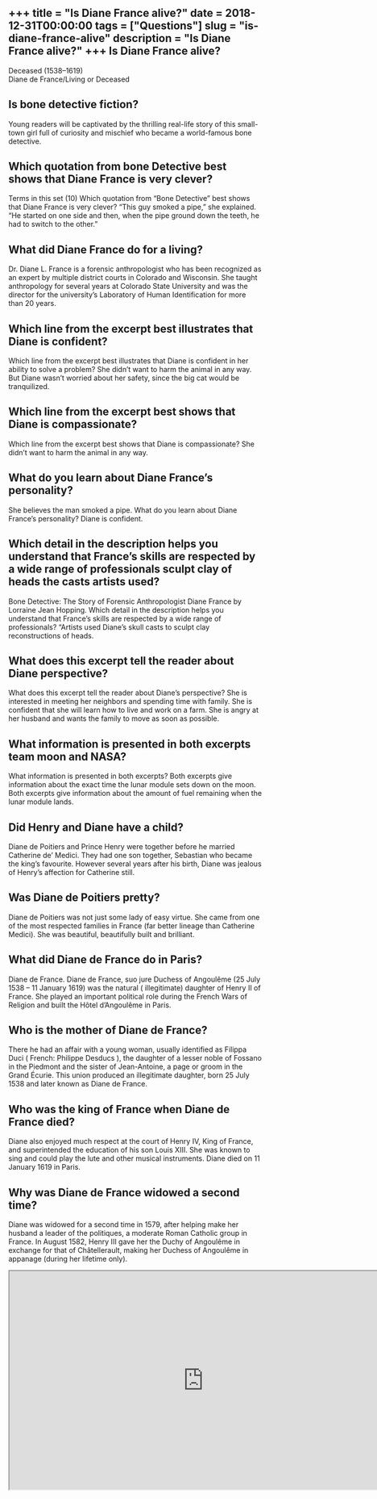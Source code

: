 +++
title = "Is Diane France alive?"
date = 2018-12-31T00:00:00
tags = ["Questions"]
slug = "is-diane-france-alive"
description = "Is Diane France alive?"
+++
Is Diane France alive?
----------------------

Deceased (1538–1619)  
Diane de France/Living or Deceased

Is bone detective fiction?
--------------------------

Young readers will be captivated by the thrilling real-life story of this small-town girl full of curiosity and mischief who became a world-famous bone detective.

Which quotation from bone Detective best shows that Diane France is very clever?
--------------------------------------------------------------------------------

Terms in this set (10) Which quotation from “Bone Detective” best shows that Diane France is very clever? “This guy smoked a pipe,” she explained. “He started on one side and then, when the pipe ground down the teeth, he had to switch to the other.”

What did Diane France do for a living?
--------------------------------------

Dr. Diane L. France is a forensic anthropologist who has been recognized as an expert by multiple district courts in Colorado and Wisconsin. She taught anthropology for several years at Colorado State University and was the director for the university’s Laboratory of Human Identification for more than 20 years.

Which line from the excerpt best illustrates that Diane is confident?
---------------------------------------------------------------------

Which line from the excerpt best illustrates that Diane is confident in her ability to solve a problem? She didn’t want to harm the animal in any way. But Diane wasn’t worried about her safety, since the big cat would be tranquilized.

Which line from the excerpt best shows that Diane is compassionate?
-------------------------------------------------------------------

Which line from the excerpt best shows that Diane is compassionate? She didn’t want to harm the animal in any way.

What do you learn about Diane France’s personality?
---------------------------------------------------

She believes the man smoked a pipe. What do you learn about Diane France’s personality? Diane is confident.

Which detail in the description helps you understand that France’s skills are respected by a wide range of professionals sculpt clay of heads the casts artists used?
---------------------------------------------------------------------------------------------------------------------------------------------------------------------

Bone Detective: The Story of Forensic Anthropologist Diane France by Lorraine Jean Hopping. Which detail in the description helps you understand that France’s skills are respected by a wide range of professionals? “Artists used Diane’s skull casts to sculpt clay reconstructions of heads.

What does this excerpt tell the reader about Diane perspective?
---------------------------------------------------------------

What does this excerpt tell the reader about Diane’s perspective? She is interested in meeting her neighbors and spending time with family. She is confident that she will learn how to live and work on a farm. She is angry at her husband and wants the family to move as soon as possible.

What information is presented in both excerpts team moon and NASA?
------------------------------------------------------------------

What information is presented in both excerpts? Both excerpts give information about the exact time the lunar module sets down on the moon. Both excerpts give information about the amount of fuel remaining when the lunar module lands.

Did Henry and Diane have a child?
---------------------------------

Diane de Poitiers and Prince Henry were together before he married Catherine de’ Medici. They had one son together, Sebastian who became the king’s favourite. However several years after his birth, Diane was jealous of Henry’s affection for Catherine still.

Was Diane de Poitiers pretty?
-----------------------------

Diane de Poitiers was not just some lady of easy virtue. She came from one of the most respected families in France (far better lineage than Catherine Medici). She was beautiful, beautifully built and brilliant.

What did Diane de France do in Paris?
-------------------------------------

Diane de France. Diane de France, suo jure Duchess of Angoulême (25 July 1538 – 11 January 1619) was the natural ( illegitimate) daughter of Henry II of France. She played an important political role during the French Wars of Religion and built the Hôtel d’Angoulême in Paris.

Who is the mother of Diane de France?
-------------------------------------

There he had an affair with a young woman, usually identified as Filippa Duci ( French: Philippe Desducs ), the daughter of a lesser noble of Fossano in the Piedmont and the sister of Jean-Antoine, a page or groom in the Grand Écurie. This union produced an illegitimate daughter, born 25 July 1538 and later known as Diane de France.

Who was the king of France when Diane de France died?
-----------------------------------------------------

Diane also enjoyed much respect at the court of Henry IV, King of France, and superintended the education of his son Louis XIII. She was known to sing and could play the lute and other musical instruments. Diane died on 11 January 1619 in Paris.

Why was Diane de France widowed a second time?
----------------------------------------------

Diane was widowed for a second time in 1579, after helping make her husband a leader of the politiques, a moderate Roman Catholic group in France. In August 1582, Henry III gave her the Duchy of Angoulême in exchange for that of Châtellerault, making her Duchess of Angoulême in appanage (during her lifetime only).

<iframe allow="accelerometer; autoplay; clipboard-write; encrypted-media; gyroscope; picture-in-picture" allowfullscreen="" class="__youtube_prefs__  epyt-is-override  no-lazyload" data-no-lazy="1" data-origheight="433" data-origwidth="770" data-skipgform_ajax_framebjll="" height="433" id="_ytid_51903" loading="lazy" src="https://www.youtube.com/embed/X9WgUdpJ7wU?enablejsapi=1&autoplay=0&cc_load_policy=0&cc_lang_pref=&iv_load_policy=1&loop=0&modestbranding=0&rel=1&fs=1&playsinline=0&autohide=2&theme=dark&color=red&controls=1&" title="YouTube player" width="770"></iframe>
